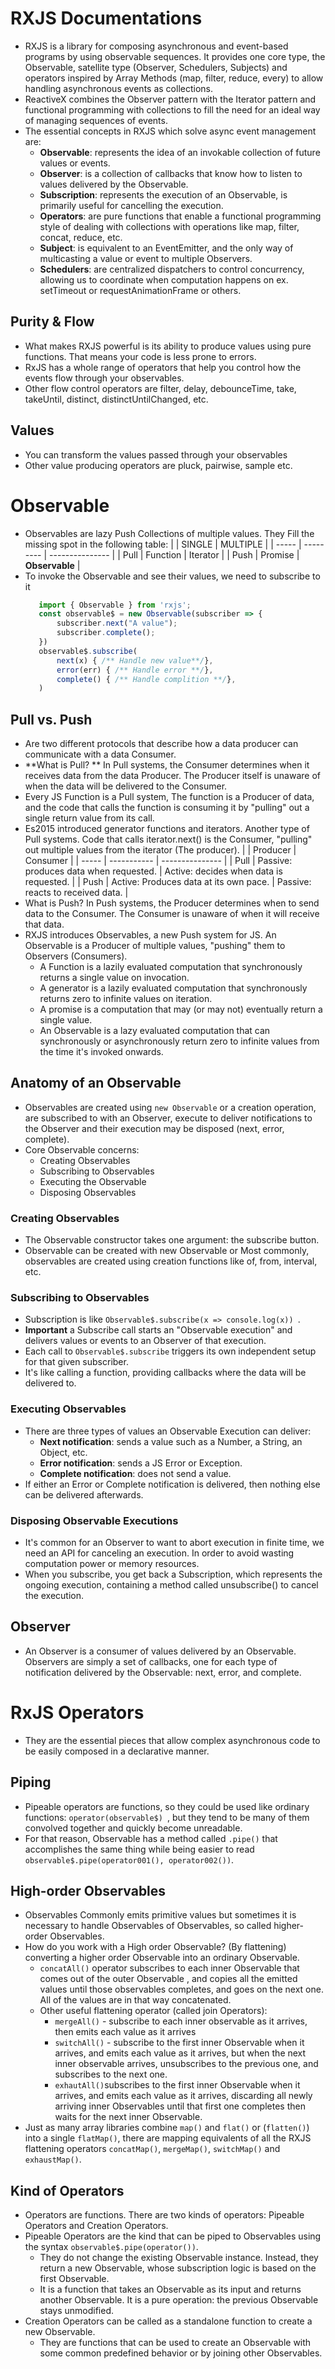 # RXJS Documentations 
- RXJS is a library for composing asynchronous and event-based programs by using observable sequences. It provides one core type, the Observable, satellite type (Observer, Schedulers, Subjects) and operators inspired by Array Methods (map, filter, reduce, every) to allow handling asynchronous events as collections. 
- ReactiveX combines the Observer pattern with the Iterator pattern and functional programming with collections to fill the need for an ideal way of managing sequences of events. 
- The essential concepts in RXJS which solve async event management are: 
    - **Observable**: represents the idea of an invokable collection of future values or events. 
    - **Observer**: is a collection of callbacks that know how to listen to values delivered by the Observable. 
    - **Subscription**: represents the execution of an Observable, is primarily useful for cancelling the execution. 
    - **Operators**: are pure functions that enable a functional programming style of dealing with collections with operations like map, filter, concat, reduce, etc. 
    - **Subject**: is equivalent to an EventEmitter, and the only way of multicasting a value or event to multiple Observers. 
    - **Schedulers**: are centralized dispatchers to control concurrency, allowing us to coordinate when computation happens on ex. setTimeout or requestAnimationFrame or others. 

## Purity & Flow
- What makes RXJS powerful is its ability to produce values using pure functions. That means your code is less prone to errors. 
- RxJS has a whole range of operators that help you control how the events flow through your observables. 
- Other flow control operators are filter, delay, debounceTime, take, takeUntil, distinct, distinctUntilChanged, etc. 

## Values  
- You can transform the values passed through your observables 
- Other value producing operators are pluck, pairwise, sample etc. 

# Observable 
- Observables are lazy Push Collections of multiple values. They Fill the missing spot in the following table: 
    |       | SINGLE    | MULTIPLE        | 
    | ----- | --------- | --------------- | 
    | Pull  | Function  | Iterator        | 
    | Push  | Promise   | **Observable**  | 
- To invoke the Observable and see their values, we need to subscribe to it 
     ```javascript
        import { Observable } from 'rxjs'; 
        const observable$ = new Observable(subscriber => { 
            subscriber.next("A value"); 
            subscriber.complete(); 
        }) 
        observable$.subscribe( 
            next(x) { /** Handle new value**/}, 
            error(err) { /** Handle error **/}, 
            complete() { /** Handle complition **/}, 
        ) 
     ``` 

## Pull vs. Push 
- Are two different protocols that describe how a data producer can communicate with a data Consumer. 
- **What is Pull? ** In Pull systems, the Consumer determines when it receives data from the data Producer. The Producer itself is unaware of when the data will be delivered to the Consumer. 
- Every JS Function is a Pull system, The function is a Producer of data, and the code that calls the function is consuming it by "pulling" out a single return value from its call. 
- Es2015 introduced generator functions and iterators. Another type of Pull systems. Code that calls iterator.next() is the Consumer, "pulling" out multiple values from the iterator (The producer). 
    |       | Producer    | Consumer        | 
    | ----- | ----------- | --------------- | 
    | Pull  | Passive: produces data when requested. | Active: decides when data is requested. | 
    | Push  | Active: Produces data at its own pace. | Passive: reacts to received data. | 
- What is Push? In Push systems, the Producer determines when to send data to the Consumer. The Consumer is unaware of when it will receive that data. 
- RXJS introduces Observables, a new Push system for JS. An Observable is a Producer of multiple values, "pushing" them to Observers (Consumers). 
    - A Function is a lazily evaluated computation that synchronously returns a single value on invocation. 
    - A generator is a lazily evaluated computation that synchronously returns zero to infinite values on iteration. 
    - A promise is a computation that may (or may not) eventually return a single value. 
    - An Observable is a lazy evaluated computation that can synchronously or asynchronously return zero to infinite values from the time it's invoked onwards. 

## Anatomy of an Observable 
- Observables are created using `new Observable` or a creation operation, are subscribed to with an Observer, execute to deliver notifications to the Observer and their execution may be disposed (next, error, complete). 
- Core Observable concerns:  
    - Creating Observables 
    - Subscribing to Observables 
    - Executing the Observable 
    - Disposing Observables 

### Creating Observables 
- The Observable constructor takes one argument: the subscribe button. 
- Observable can be created with new Observable or Most commonly, observables are created using creation functions like of, from, interval, etc. 

### Subscribing to Observables 
- Subscription is like `Observable$.subscribe(x => console.log(x)) `. 
- **Important** a Subscribe call starts an "Observable execution" and delivers values or events to an Observer of that execution. 
- Each call to `Observable$.subscribe` triggers its own independent setup for that given subscriber. 
- It's like calling a function, providing callbacks where the data will be delivered to. 

### Executing Observables 
- There are three types of values an Observable Execution can deliver:  
    - **Next notification**: sends a value such as a Number, a String, an Object, etc. 
    - **Error notification**: sends a JS Error or Exception. 
    - **Complete notification**: does not send a value. 
- If either an Error or Complete notification is delivered, then nothing else can be delivered afterwards. 

### Disposing Observable Executions 
- It's common for an Observer to want to abort execution in finite time, we need an API for canceling an execution. In order to avoid wasting computation power or memory resources. 
- When you subscribe, you get back a Subscription, which represents the ongoing execution, containing a method called unsubscribe() to cancel the execution. 

## Observer 
- An Observer is a consumer of values delivered by an Observable. Observers are simply a set of callbacks, one for each type of notification delivered by the Observable: next, error, and complete.  

# RxJS Operators 
- They are the essential pieces that allow complex asynchronous code to be easily composed in a declarative manner. 

## Piping 
- Pipeable operators are functions, so they could be used like ordinary functions: `operator(observable$) `, but they tend to be many of them convolved together and quickly become unreadable.  
- For that reason, Observable has a method called `.pipe()` that accomplishes the same thing while being easier to read `observable$.pipe(operator001(), operator002())`. 

## High-order Observables 
- Observables Commonly emits primitive values but sometimes it is necessary to handle Observables of Observables, so called higher-order Observables. 
- How do you work with a High order Observable? (By flattening) converting a higher order Observable into an ordinary Observable. 
    - `concatAll()` operator subscribes to each inner Observable that comes out of the outer Observable , and copies all the emitted values until those observables completes, and goes on the next one. All of the values are in that way concatenated. 
    - Other useful flattening operator (called join Operators): 
        - `mergeAll()` - subscribe to each inner observable as it arrives, then emits each value as it arrives 
        - `switchAll()` - subscribe to the first inner Observable when it arrives, and emits each value as it arrives, but when the next inner observable arrives, unsubscribes to the previous one, and subscribes to the next one. 
        - `exhautAll()`subscribes to the first inner Observable when it arrives, and emits each value as it arrives, discarding all newly arriving inner Observables until that first one completes then waits for the next inner Observable. 
- Just as many array libraries combine `map()` and `flat()` or (`flatten()`) into a single `flatMap()`, there are mapping equivalents of all the RXJS flattening operators `concatMap()`, `mergeMap()`, `switchMap()` and `exhaustMap()`. 

## Kind of Operators 
- Operators are functions. There are two kinds of operators: Pipeable Operators and Creation Operators. 
- Pipeable Operators are the kind that can be piped to Observables using the syntax `observable$.pipe(operator())`. 
    - They do not change the existing Observable instance. Instead, they return a new Observable, whose subscription logic is based on the first Observable. 
    - It is a function that takes an Observable as its input and returns another Observable. It is a pure operation: the previous Observable stays unmodified. 
- Creation Operators can be called as a standalone function to create a new Observable. 
    - They are functions that can be used to create an Observable with some common predefined behavior or by joining other Observables. 

 
 

 